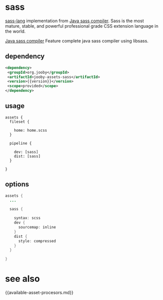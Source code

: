 # sass

<a href="http://sass-lang.com/">sass-lang</a> implementation from <a href="https://github.com/bit3/jsass">Java sass compiler</a>. Sass is the most mature, stable, and powerful professional grade CSS extension language in the world.

<a href="https://github.com/bit3/jsass">Java sass compiler</a> Feature complete java sass compiler using libsass.

## dependency

```xml
<dependency>
 <groupId>org.jooby</groupId>
 <artifactId>jooby-assets-sass</artifactId>
 <version>{{version}}</version>
 <scope>provided</scope>
</dependency>
```

## usage

```
assets {
  fileset {

    home: home.scss
  }

  pipeline {

    dev: [sass]
    dist: [sass]
  }

}
```

## options

```java
assets {
  ...

  sass {

    syntax: scss
    dev {
      sourcemap: inline
    }
    dist {
      style: compressed
    }
  }

}
```

# see also

{{available-asset-procesors.md}}
